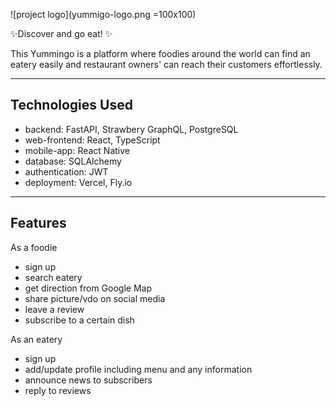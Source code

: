 ![project logo](yummigo-logo.png =100x100)

✨Discover and go eat! ✨

This Yummingo is a platform where foodies around the world can find an eatery easily and restaurant owners' can reach their customers effortlessly.

---

## Technologies Used
- backend: FastAPI, Strawbery GraphQL, PostgreSQL
- web-frontend: React, TypeScript
- mobile-app: React Native
- database: SQLAlchemy
- authentication: JWT
- deployment: Vercel, Fly.io

---

## Features

As a foodie
- sign up
- search eatery
- get direction from Google Map
- share picture/vdo on social media
- leave a review
- subscribe to a certain dish

As an eatery
- sign up
- add/update profile including menu and any information
- announce news to subscribers
- reply to reviews
  
